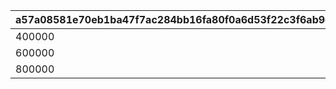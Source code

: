 |a57a08581e70eb1ba47f7ac284bb16fa80f0a6d53f22c3f6ab9d6b1ebaa3c7c5|2d4c4506116c6957ae5a73513e70d6a951420d25053e6fc572693133c906be58|b2a7eb207096e2c8187055a5c1fcb2cd55d49fdae1ed01ec166a65f419c5736a|52648dfb9eea80f92a2b149d26a3a8d913a7a9b8ebdd787e46327f02fbac18f7|d2d8f4965cf1c2177f2d1cb84550a016a33a689cb46b05d97ffa6d1e47ca2132|81650b0c8c68bef66baaf7f0e0227c5e6d996778b33b2816acd5bd8beb337398|51e8ecb420a8ea6fed8bf0a18a04d37e782e4e905e214064d306f3f12538c7aa|fc76da5ec82863352fa489b9fab519bf65a30130d55dad5b2186b113fee455db|2dd39e7d33b48464ef4914429c269cb9428ec31f48173bd3987a39319bafb442|7b2ca0b278bd3be5b1815bd0d3a78d78e528b56ba9c105ccf5ed98289151173f|4fdd1616aff75337a5b52d5d26127a10af877c0f0c3467b775ff23894ff86ea4|
| --- | --- | --- | --- | --- | --- | --- | --- | --- | --- | --- |
|400000|1200|300|50|1000000|3000|200|200|400000|1|300|
|600000|1800|400|100|2000000|4000|300|300|400000|2|400|
|800000|2400|600|150|3000000|5000|400|400|400000|3|600|